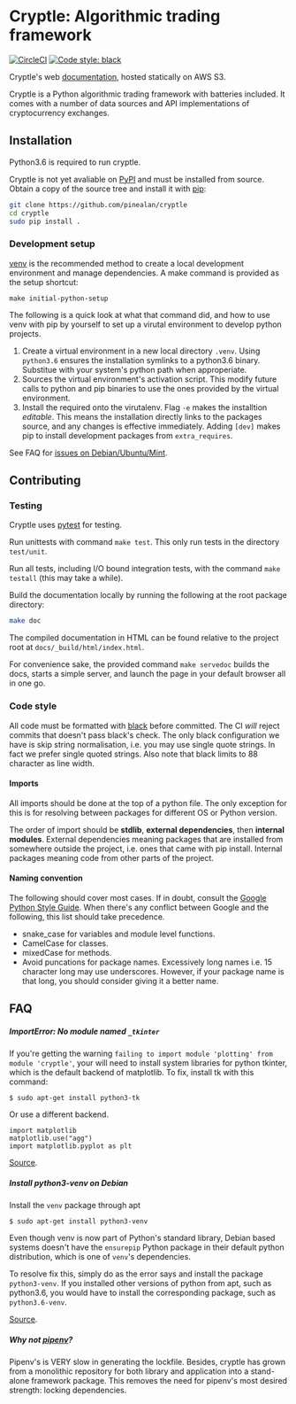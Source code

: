 # Cryptle: Algorithmic trading framework
[![CircleCI](https://circleci.com/gh/pinealan/cryptle.svg?style=svg&circle-token=bcf4a8892836a0ac46923435aac606d6328926af)](https://circleci.com/gh/pinealan/cryptle)
<a href="https://github.com/ambv/black"><img alt="Code style: black"
src="https://img.shields.io/badge/style-black-000000.svg"></a>

Cryptle's web [documentation](http://cryptle-docs.s3-website-ap-southeast-1.amazonaws.com/),
hosted statically on AWS S3.

Cryptle is a Python algorithmic trading framework with batteries included.  It
comes with a number of data sources and API implementations of cryptocurrency
exchanges.


## Installation
Python3.6 is required to run cryptle.

Cryptle is not yet avaliable on [PyPI](https://pypi.org/) and must be installed
from source. Obtain a copy of the source tree and install it with
[pip](https://pip.pypa.io/en/stable):
```bash
git clone https://github.com/pinealan/cryptle
cd cryptle
sudo pip install .
```

### Development setup
[venv](https://docs.python.org/3/library/venv.html) is the recommended method to
create a local development environment and manage dependencies. A make command
is provided as the setup shortcut:
```
make initial-python-setup
```

The following is a quick look at what that command did, and how to use venv with
pip by yourself to set up a virutal environment to develop python projects.

1. Create a virtual environment in a new local directory `.venv`. Using
   `python3.6` ensures the installation symlinks to a python3.6 binary.
   Substitue with your system's python path when approperiate.
2. Sources the virtual environment's activation script. This modify future calls
   to python and pip binaries to use the ones provided by the virtual
   environment.
3. Install the required onto the virutalenv. Flag `-e` makes the installtion
   _editable_. This means the installation directly links to the packages
   source, and any changes is effective immediately. Adding `[dev]` makes pip to
   install development packages from `extra_requires`.

See FAQ for [issues on Debian/Ubuntu/Mint](#install-python-venv-on-debian).


## Contributing

### Testing
Cryptle uses [pytest](https://docs.pytest.org/en/latest/index.html) for testing.

Run unittests with command `make test`. This only run tests in the directory
`test/unit`.

Run all tests, including I/O bound integration tests, with the command `make
testall` (this may take a while).

Build the documentation locally by running the following at the root package
directory:
```bash
make doc
```
The compiled documentation in HTML can be found relative to the project root at
`docs/_build/html/index.html`.

For convenience sake, the provided command `make servedoc` builds the docs,
starts a simple server, and launch the page in your default browser all in one
go.

### Code style
All code must be formatted with [black](https://github.com/ambv/black) before
committed. The CI _will_ reject commits that doesn't pass black's check. The
only black configuration we have is skip string normalisation, i.e. you may use
single quote strings. In fact we prefer single quoted strings. Also note that
black limits to 88 character as line width.

#### Imports
All imports should be done at the top of a python file. The only exception for
this is for resolving between packages for different OS or Python version.

The order of import should be __stdlib__, __external dependencies__, then
__internal modules__. External dependencies meaning packages that are installed
from somewhere outside the project, i.e. ones that came with pip install.
Internal packages meaning code from other parts of the project.

#### Naming convention
The following should cover most cases. If in doubt, consult the [Google Python
Style Guide](https://google.github.io/styleguide/pyguide.html#Comments). When
there's any conflict between Google and the following, this list should take
precedence.

- snake_case for variables and module level functions.
- CamelCase for classes.
- mixedCase for methods.
- Avoid puncations for package names. Excessively long names i.e. 15 character
  long may use underscores. However, if your package name is that long, you
  should consider giving it a better name.


## FAQ

##### ImportError: No module named `_tkinter`
If you're getting the warning `failing to import module 'plotting' from module
'cryptle'`, your will need to install system libraries for python tkinter, which
is the default backend of matplotlib. To fix, install tk with this command:
```
$ sudo apt-get install python3-tk
```
Or use a different backend.
```
import matplotlib
matplotlib.use("agg")
import matplotlib.pyplot as plt
```

[Source](https://stackoverflow.com/questions/50327906/importerror-no-module-named-tkinter-please-install-the-python3-tk-package).

##### Install python3-venv on Debian
Install the `venv` package through apt
```
$ sudo apt-get install python3-venv
```
Even though venv is now part of Python's standard library, Debian based systems
doesn't have the `ensurepip` Python package in their default python distribution,
which is one of `venv`'s dependencies.

To resolve fix this, simply do as the error says and install the package
`python3-venv`. If you installed other versions of python from apt, such as
python3.6, you would have to install the corresponding package, such as
`python3.6-venv`.

[Source](https://stackoverflow.com/a/47842394/7768732).

##### Why not [pipenv](https://pipenv.readthedocs.io/en/latest/)?
Pipenv's is VERY slow in generating the lockfile. Besides, cryptle has grown
from a monolithic repository for both library and application into a
stand-alone framework package. This removes the need for pipenv's most desired
strength: locking dependencies.
